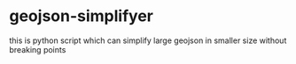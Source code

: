 # geojson-simplifyer
this is python script which can simplify large geojson in smaller size without breaking points
